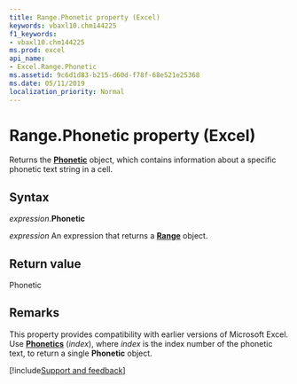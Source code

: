 ```yaml
---
title: Range.Phonetic property (Excel)
keywords: vbaxl10.chm144225
f1_keywords:
- vbaxl10.chm144225
ms.prod: excel
api_name:
- Excel.Range.Phonetic
ms.assetid: 9c6d1d83-b215-d60d-f78f-68e521e25368
ms.date: 05/11/2019
localization_priority: Normal
---
```



# Range.Phonetic property (Excel)

Returns the **[Phonetic](Excel.Phonetic.md)** object, which contains information about a specific phonetic text string in a cell.


## Syntax

_expression_.**Phonetic**

 _expression_ An expression that returns a **[Range](excel.range(object).md)** object.


## Return value

Phonetic


## Remarks

This property provides compatibility with earlier versions of Microsoft Excel. Use **[Phonetics](Excel.Phonetics.md)** (_index_), where _index_ is the index number of the phonetic text, to return a single **Phonetic** object.




[!include[Support and feedback](~/includes/feedback-boilerplate.md)]
